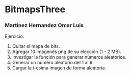 # BitmapsThree
### Martinez Hernandez Omar Luis

Ejercicio. 
 1. Quitar el mapa de bits.
 2. Agregar 10 imágenes png de su elección (1 - 2 MB).
 3. Investigar la función para generar números aleatorios.
 4. Generar un número aleatorio del 1 al 9.
 5. Cargar la i-esima imagen de forma aleatoria.
